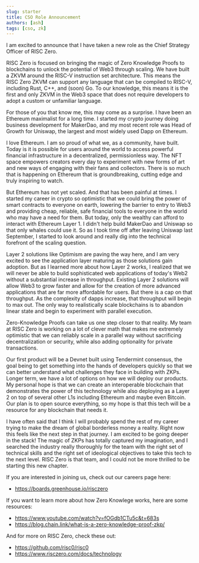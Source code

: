 ```yaml
---
slug: starter
title: CSO Role Announcement
authors: [ash]
tags: [cso, zk]
---
```

I am excited to announce that I have taken a new role as the Chief Strategy Officer of RISC Zero. 

RISC Zero is focused on bringing the magic of Zero Knowledge Proofs to blockchains to unlock the potential of Web3 through scaling. We have built a ZKVM around the RISC-V instruction set architecture. This means the RISC Zero ZKVM can support any language that can be compiled to RISC-V, including Rust, C++, and (soon) Go. To our knowledge, this means it is the first and only ZKVM in the Web3 space that does not require developers to adopt a custom or unfamiliar language. 

For those of you that know me, this may come as a surprise. I have been an Ethereum maximalist for a long time. I started my crypto journey doing business development for MakerDao, and my most recent role was Head of Growth for Uniswap, the largest and most widely used Dapp on Ethereum. 

I love Ethereum. I am so proud of what we, as a community, have built. Today is it is possible for users around the world to access powerful financial infrastructure in a decentralized, permissionless way. The NFT space empowers creators every day to experiment with new forms of art and new ways of engaging with their fans and collectors. There is so much that is happening on Ethereum that is groundbreaking, cutting edge and truly inspiring to watch. 

But Ethereum has not yet scaled. And that has been painful at times. I started my career in crypto so optimistic that we could bring the power of smart contracts to everyone on earth, lowering the barrier to entry to Web3 and providing cheap, reliable, safe financial tools to everyone in the world who may have a need for them. But today, only the wealthy can afford to interact with Ethereum Layer 1. I didn't help build MakerDao and Uniswap so that only whales could use it. So as I took time off after leaving Uniswap last September, I started to look around and really dig into the technical forefront of the scaling question. 

Layer 2 solutions like Optimism are paving the way here, and I am very excited to see the application layer maturing as those solutions gain adoption. But as I learned more about how Layer 2 works, I realized that we will never be able to build sophisticated web applications of today's Web2 without a substantial increase in throughput. Existing Layer 2 solutions will allow Web3 to grow faster and allow for the creation of more advanced applications that are far more affordable for users. But there is a cap on that throughput. As the complexity of dapps increase, that throughput will begin to max out. The only way to realistically scale blockchains is to abandon linear state and begin to experiment with parallel execution. 

Zero-Knowledge Proofs can take us one step closer to that reality. My team at RISC Zero is working on a lot of clever math that makes me extremely optimistic that we can reliably scale in a parallel way without sacrificing decentralization or security, while also adding optionality for private transactions.  

Our first product will be a Devnet built using Tendermint consensus, the goal being to get something into the hands of developers quickly so that we can better understand what challenges they face in building with ZKPs. Longer term, we have a lot of options on how we will deploy our products. My personal hope is that we can create an interoperable blockchain that demonstrates the power of this technology while also deploying as a Layer 2 on top of several other L1s including Ethereum and maybe even Bitcoin. Our plan is to open source everything, so my hope is that this tech will be a resource for any blockchain that needs it. 

I have often said that I think I will probably spend the rest of my career trying to make the dream of global borderless money a reality. Right now this feels like the next step in that journey. I am excited to be going deeper in the stack! The magic of ZKPs has totally captured my imagination, and I searched the industry really thoroughly for the team with the right set of technical skills and the right set of ideological objectives to take this tech to the next level. RISC Zero is that team, and I could not be more thrilled to be starting this new chapter. 

If you are interested in joining us, check out our careers page here: 

* https://boards.greenhouse.io/risczero

If you want to learn more about how Zero Knowlege works, here are some resources: 

* https://www.youtube.com/watch?v=fOGdb1CTu5c&t=683s
* https://blog.chain.link/what-is-a-zero-knowledge-proof-zkp/

And for more on RISC Zero, check these out: 

* https://github.com/risc0/risc0
* https://www.risczero.com/docs/technology
